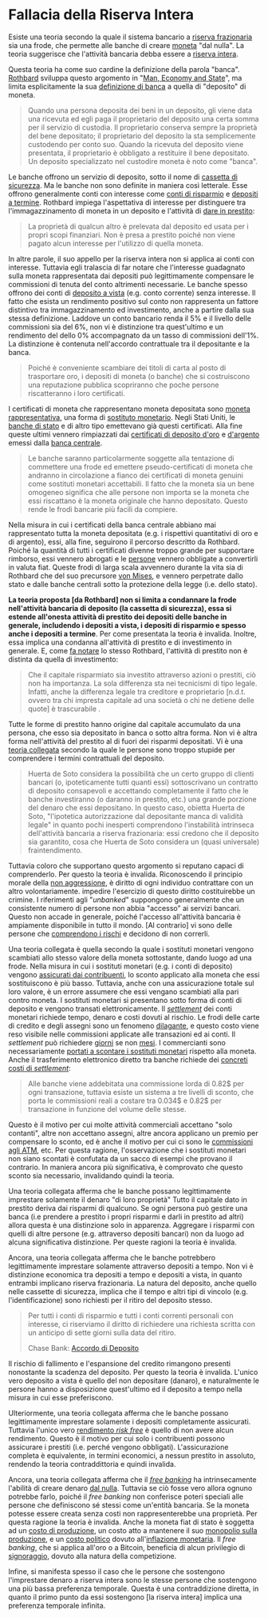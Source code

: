 # Fallacia della Riserva Intera



Esiste una teoria secondo la quale il sistema bancario a [riserva frazionaria]() sia una frode, che permette alle banche di creare [moneta]() "dal nulla". La teoria suggerisce che l'attività bancaria debba essere a [riserva intera]().

Questa teoria ha come suo cardine la definizione della parola "banca". [Rothbard]() sviluppa questo argomento in "[Man, Economy and State]()", ma limita esplicitamente la sua [definizione di banca]() a quella  di "deposito" di moneta.

> Quando una persona deposita dei beni in un deposito, gli viene data una ricevuta ed egli paga il proprietario del deposito una certa somma per il servizio di custodia. Il proprietario conserva sempre la proprietà del bene depositato; il proprietario del deposito la sta semplicemente custodendo per conto suo. Quando la ricevuta del deposito viene presentata, il proprietario è obbligato a restituire il bene depositato. Un deposito specializzato nel custodire moneta è noto come "banca".

Le banche offrono un servizio di deposito, sotto il nome di [cassetta di sicurezza](). Ma le banche non sono definite in maniera così letterale. Esse offrono generalmente conti con interesse come [conti di risparmio]() e [depositi a termine](). Rothbard impiega l'aspettativa di interesse per distinguere  tra l'immagazzinamento di moneta in un deposito e l'attività di [dare in prestito]():

> La proprietà di qualcun altro è prelevata dal deposito ed usata per i propri scopi finanziari. Non è presa a prestito poiché non viene pagato alcun interesse per l'utilizzo di quella moneta.

In altre parole, il suo appello per la riserva intera non si applica ai conti con interesse. Tuttavia egli tralascia di far notare che l'interesse guadagnato sulla moneta rappresentata dai depositi può legittimamente compensare le commissioni di tenuta del conto altrimenti necessarie. Le banche spesso offrono dei conti di [deposito a vista]() (e.g. conto corrente) senza interesse. Il fatto che esista un rendimento positivo sul conto non rappresenta un fattore distintivo tra immagazzinamento ed investimento, anche a partire dalla sua stessa definizione. Laddove un conto bancario renda il 5% e il livello delle commissioni sia del 6%, non vi è distinzione tra quest'ultimo e un rendimento del dello 0% accompagnato da un tasso di commissioni dell'1%. La distinzione è contenuta nell'accordo contrattuale tra il depositante e la banca. 

> Poiché è conveniente scambiare dei titoli di carta al posto di trasportare oro, i depositi di moneta (o banche) che si costruiscono una reputazione pubblica scopriranno che poche persone riscatteranno i loro certificati.

I certificati di moneta che rappresentano moneta depositata sono [moneta rappresentativa](), una forma di [sostituto monetario](). Negli Stati Uniti, le [banche di stato]() e di altro tipo emettevano già questi certificati. Alla fine queste ultimi vennero rimpiazzati dai [certificati di deposito d'oro]() e [d'argento]() emessi dalla [banca centrale]().

> Le banche saranno particolarmente soggette alla tentazione di commettere una frode ed emettere pseudo-certificati di moneta che andranno in circolazione a fianco dei certificati di moneta genuini come sostituti monetari accettabili. Il fatto che la moneta sia un bene omogeneo significa che alle persone non importa se la moneta che essi riscattano è la moneta originale che hanno depositato. Questo rende le frodi bancarie più facili da compiere.

Nella misura in cui i certificati della banca centrale abbiano mai rappresentato tutta la moneta depositata (e.g. i rispettivi quantitativi di oro e di argento), essi, alla fine, seguirono il percorso descritto da Rothbard. Poiché la quantità di tutti i certificati divenne troppo grande per supportare rimborso, essi vennero abrogati e le [persone]() vennero obbligate a convertirli in valuta fiat. Queste frodi di larga scala avvennero durante la vita sia di Rothbard che del suo precursore [von Mises](), e vennero perpetrate dallo stato e dalle banche centrali sotto la protezione della legge (i.e. dello stato).

**La teoria proposta [da Rothbard] non si limita a condannare la frode nell'attività bancaria di deposito (la cassetta di sicurezza), essa si estende all'onesta attività di prestito dei depositi delle banche in generale, includendo i depositi a vista, i depositi di risparmio e spesso anche i depositi a termine**. Per come presentata la teoria è invalida. Inoltre, essa implica una condanna all'attività di prestito e di investimento in generale. E, come [fa notare]() lo stesso Rothbard, l'attività di prestito non è distinta da quella di investimento:

>Che il capitale risparmiato sia investito attraverso azioni o prestiti, ciò non ha importanza. La sola differenza sta nei tecnicismi di tipo legale. Infatti, anche la differenza legale tra creditore e proprietario [n.d.t. ovvero tra chi impresta capitale ad una società o chi ne detiene delle quote] è trascurabile .

Tutte le forme di prestito hanno origine dal capitale accumulato da una persona, che esso sia depositato in banca o sotto altra forma. Non vi è altra forma nell'attività del prestito al di fuori dei risparmi depositati. Vi è una [teoria collegata]() secondo la quale le persone sono troppo stupide per comprendere i termini contrattuali del deposito.

> Huerta de Soto considera la possibilità che un certo gruppo di clienti bancari (o, ipoteticamente tutti quanti essi) sottoscrivano un contratto di deposito consapevoli e accettando completamente il fatto che le banche investiranno (o daranno in prestito, etc.) una grande porzione del denaro che essi depositano. In questo caso, obietta Huerta de Soto, "l'ipotetica autorizzazione dal depositante manca di validità legale" in quanto pochi inesperti comprendono l'instabilità intrinseca dell'attività bancaria a riserva frazionaria: essi credono che il deposito sia garantito, cosa che Huerta de Soto considera un (quasi universale) fraintendimento.

Tuttavia coloro che supportano questo argomento si reputano capaci di comprenderlo. Per questo la teoria è invalida. Riconoscendo il principio morale della [non aggressione](), è diritto di ogni individuo  contrattare con un altro volontariamente. impedire l'esercizio di questo diritto costituirebbe un crimine. I riferimenti agli "_unbanked_" suppongono generalmente che un consistente numero di persone non abbia "accesso" ai servizi bancari. Questo non accade in generale, poiché l'accesso all'attività bancaria è ampiamente disponibile in tutto il mondo. [Al contrario] vi sono delle persone che [comprendono i rischi]() e decidono di non correrli.

Una teoria collegata è quella secondo la quale i sostituti monetari vengono scambiati allo stesso valore della moneta sottostante, dando luogo ad una frode. Nella misura in cui i sostituti monetari (e.g. i conti di deposito) vengono [assicurati dai contribuenti](), lo sconto applicato alla moneta che essi sostituiscono è più basso. Tuttavia, anche con una assicurazione totale sul loro valore, è un errore assumere che essi vengano scambiati alla pari contro moneta. I sostituti monetari si presentano sotto forma di conti di deposito e vengono transati elettronicamente. Il [_settlement_]() dei conti monetari richiede tempo, denaro e costi dovuti al rischio. Le frodi delle carte di credito e degli assegni sono un fenomeno [dilagante](), e questo costo viene reso visibile nelle commissioni applicate alle transazioni ed ai conti. Il _settlement_ può richiedere [giorni]() se non [mesi](). I commercianti sono necessariamente [portati a scontare i sostituti monetari]() rispetto alla moneta. Anche il trasferimento elettronico diretto tra banche richiede dei [concreti costi di _settlement_]():

> Alle banche viene addebitata una commissione lorda di 0.82$ per ogni transazione, tuttavia esiste un sistema a tre livelli di sconto, che porta le commissioni reali a costare tra 0.034$ e 0.82$ per transazione in funzione del volume delle stesse.

Questo è il motivo per cui molte attività commerciali accettano "solo contanti", altre non accettano assegni, altre ancora applicano un premio per compensare lo sconto, ed è anche il motivo per cui ci sono le [commissioni agli ATM](), etc. Per questa ragione, l'osservazione che i sostituti monetari non siano scontati è confutata da un sacco di esempi che provano il contrario. In maniera ancora più significativa, è comprovato che questo sconto sia necessario, invalidando quindi la teoria.

Una teoria collegata afferma che le banche possano legittimamente imprestare solamente il denaro "di loro proprietà" Tutto il capitale dato in prestito deriva dai risparmi di qualcuno. Se ogni persona può gestire una banca (i.e prendere a prestito i propri risparmi e darli in prestito ad altri) allora questa è una distinzione solo in apparenza. Aggregare i risparmi con quelli di altre persone (e.g. attraverso depositi bancari) non da luogo ad alcuna significativa distinzione. Per queste ragioni la teoria è invalida.

Ancora, una teoria collegata afferma che le banche potrebbero legittimamente imprestare solamente attraverso depositi a tempo. Non vi è distinzione economica tra depositi a tempo e depositi a vista, in quanto entrambi implicano riserva frazionaria. La natura del deposito, anche quello nelle cassette di sicurezza, implica che il tempo e altri tipi di vincolo (e.g. l'identificazione) sono richiesti per il ritiro del deposito stesso. 

> Per tutti i conti di risparmio e tutti i conti correnti personali con interesse, ci riserviamo il diritto di richiedere una richiesta scritta con un anticipo di sette giorni sulla data del ritiro.
>
> Chase Bank: [Accordo di Deposito]()

Il rischio di fallimento e l'espansione del credito rimangono presenti nonostante la scadenza del deposito. Per questo la teoria è invalida. L'unico vero deposito a vista è quello del non depositare (danaro), e naturalmente le persone hanno a disposizione quest'ultimo ed il deposito a tempo nella misura in cui esse preferiscono.

Ulteriormente, una teoria collegata afferma che le banche possano legittimamente imprestare solamente i depositi completamente assicurati. Tuttavia l'unico vero [rendimento _risk free_]() è quello di non avere alcun rendimento. Questo è il motivo per cui solo i contribuenti possono assicurare i prestiti (i.e. perché vengono obbligati). L'assicurazione completa è equivalente, in termini economici, a nessun prestito in assoluto, rendendo la teoria contraddittoria e quindi invalida.

Ancora, una teoria collegata afferma che il [_free banking_]() ha intrinsecamente l'abilità di creare denaro [dal nulla](). Tuttavia se ciò fosse vero allora ognuno potrebbe farlo, poiché il _free banking_ non conferisce poteri speciali alle persone che definiscono sé stessi come un'entità bancaria. Se la moneta potesse essere creata senza costi non rappresenterebbe una proprietà. Per questa ragione la teoria è invalida. Anche la moneta fiat di stato è soggetta ad un [costo di produzione](), un costo atto a mantenere il suo [monopolio sulla produzione](), e un [costo politico]() dovuto all'[inflazione monetaria](). Il _free banking_, che si applica all'oro o a Bitcoin, beneficia di alcun privilegio di [signoraggio](), dovuto alla natura della competizione.

Infine, si manifesta spesso il caso che le persone che sostengono l'imprestare denaro a riserva intera sono le stesse persone che sostengono una più bassa preferenza temporale. Questa è una contraddizione diretta, in quanto il primo punto da essi sostengono [la riserva intera] implica una preferenza temporale infinita.











